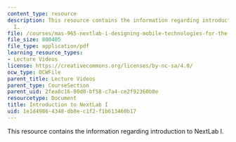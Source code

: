 ```yaml
---
content_type: resource
description: This resource contains the information regarding introduction to NextLab
  I.
file: /courses/mas-965-nextlab-i-designing-mobile-technologies-for-the-next-billion-users-fall-2008/1e1d49864348db8ec1f2f1b613460b17_MITMAS_965F08_Lec1_intro.pdf
file_size: 800405
file_type: application/pdf
learning_resource_types:
- Lecture Videos
license: https://creativecommons.org/licenses/by-nc-sa/4.0/
ocw_type: OCWFile
parent_title: Lecture Videos
parent_type: CourseSection
parent_uid: 2fea8c16-00d0-bf58-c7a4-ce2f92360b8e
resourcetype: Document
title: Introduction to NextLab I
uid: 1e1d4986-4348-db8e-c1f2-f1b613460b17
---
```

This resource contains the information regarding introduction to NextLab I.